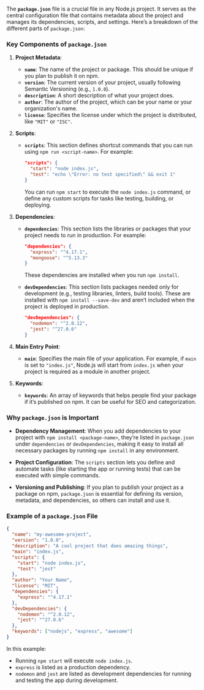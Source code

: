 The **`package.json`** file is a crucial file in any Node.js project. It serves as the central configuration file that contains metadata about the project and manages its dependencies, scripts, and settings. Here’s a breakdown of the different parts of `package.json`:

### Key Components of `package.json`

1. **Project Metadata**:
   - **`name`**: The name of the project or package. This should be unique if you plan to publish it on npm.
   - **`version`**: The current version of your project, usually following Semantic Versioning (e.g., `1.0.0`).
   - **`description`**: A short description of what your project does.
   - **`author`**: The author of the project, which can be your name or your organization's name.
   - **`license`**: Specifies the license under which the project is distributed, like `"MIT"` or `"ISC"`.

2. **Scripts**:
   - **`scripts`**: This section defines shortcut commands that you can run using `npm run <script-name>`. For example:
     ```json
     "scripts": {
       "start": "node index.js",
       "test": "echo \"Error: no test specified\" && exit 1"
     }
     ```
     You can run `npm start` to execute the `node index.js` command, or define any custom scripts for tasks like testing, building, or deploying.

3. **Dependencies**:
   - **`dependencies`**: This section lists the libraries or packages that your project needs to run in production. For example:
     ```json
     "dependencies": {
       "express": "^4.17.1",
       "mongoose": "^5.13.3"
     }
     ```
     These dependencies are installed when you run `npm install`.

   - **`devDependencies`**: This section lists packages needed only for development (e.g., testing libraries, linters, build tools). These are installed with `npm install --save-dev` and aren’t included when the project is deployed in production.
     ```json
     "devDependencies": {
       "nodemon": "^2.0.12",
       "jest": "^27.0.6"
     }
     ```

4. **Main Entry Point**:
   - **`main`**: Specifies the main file of your application. For example, if `main` is set to `"index.js"`, Node.js will start from `index.js` when your project is required as a module in another project.

5. **Keywords**:
   - **`keywords`**: An array of keywords that helps people find your package if it’s published on npm. It can be useful for SEO and categorization.

### Why `package.json` is Important

- **Dependency Management**: When you add dependencies to your project with `npm install <package-name>`, they’re listed in `package.json` under `dependencies` or `devDependencies`, making it easy to install all necessary packages by running `npm install` in any environment.
  
- **Project Configuration**: The `scripts` section lets you define and automate tasks (like starting the app or running tests) that can be executed with simple commands.

- **Versioning and Publishing**: If you plan to publish your project as a package on npm, `package.json` is essential for defining its version, metadata, and dependencies, so others can install and use it.

### Example of a `package.json` File

```json
{
  "name": "my-awesome-project",
  "version": "1.0.0",
  "description": "A cool project that does amazing things",
  "main": "index.js",
  "scripts": {
    "start": "node index.js",
    "test": "jest"
  },
  "author": "Your Name",
  "license": "MIT",
  "dependencies": {
    "express": "^4.17.1"
  },
  "devDependencies": {
    "nodemon": "^2.0.12",
    "jest": "^27.0.6"
  },
  "keywords": ["nodejs", "express", "awesome"]
}
```

In this example:
- Running `npm start` will execute `node index.js`.
- `express` is listed as a production dependency.
- `nodemon` and `jest` are listed as development dependencies for running and testing the app during development.
